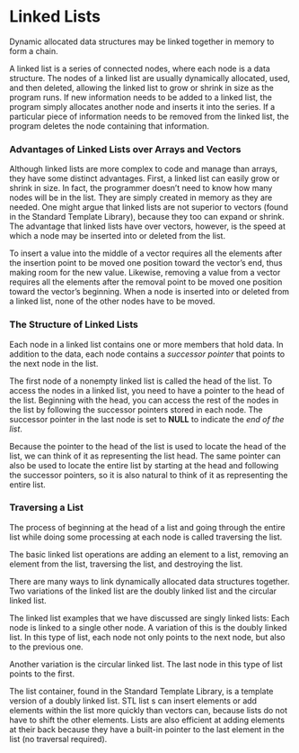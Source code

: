 # __Linked Lists__
Dynamic allocated data structures may be linked together in memory
to form a chain.

A linked list is a series of connected nodes, where each node is a data structure. The nodes of
a linked list are usually dynamically allocated, used, and then deleted, allowing the linked list
to grow or shrink in size as the program runs. If new information needs to be added to a
linked list, the program simply allocates another node and inserts it into the series. If a
particular piece of information needs to be removed from the linked list, the program deletes
the node containing that information.

### Advantages of __Linked Lists__ over Arrays and Vectors
Although linked lists are more complex to code and manage than arrays, they have
some distinct advantages. First, a linked list can easily grow or shrink in size. In fact,
the programmer doesn’t need to know how many nodes will be in the list. They are simply
created in memory as they are needed.
One might argue that linked lists are not superior to vectors (found in the Standard Template
Library), because they too can expand or shrink. The advantage that linked lists have over
vectors, however, is the speed at which a node may be inserted into or deleted from the list.

To insert a value into the middle of a vector requires all the elements after the insertion point
to be moved one position toward the vector’s end, thus making room for the new value.
Likewise, removing a value from a vector requires all the elements after the removal point to
be moved one position toward the vector’s beginning. When a node is inserted into or deleted
from a linked list, none of the other nodes have to be moved.

### The Structure of Linked Lists
Each node in a linked list contains one or more members that hold data.
In addition to the data, each node contains a _successor pointer_ that points to the next node in the list.

The first node of a nonempty linked list is called the head of the list. To access the nodes in a
linked list, you need to have a pointer to the head of the list. Beginning with the head, you
can access the rest of the nodes in the list by following the successor pointers stored in each
node. The successor pointer in the last node is set to __NULL__ to indicate the _end of the list_.

Because the pointer to the head of the list is used to locate the head of the list, we can think of
it as representing the list head. The same pointer can also be used to locate the entire list by
starting at the head and following the successor pointers, so it is also natural to think of it as
representing the entire list.

### Traversing a List
The process of beginning at the head of a list and going through the entire list while doing
some processing at each node is called traversing the list.

The basic linked list operations are adding an element to a list, removing an
element from the list, traversing the list, and destroying the list.


There are many ways to link dynamically allocated data structures together.
Two variations of the linked list are the doubly linked list and the circular
linked list.

The linked list examples that we have discussed are singly linked lists: Each node is linked to a
single other node. A variation of this is the doubly linked list. In this type of list, each node not
only points to the next node, but also to the previous one.

Another variation is the circular linked list. The last node in this type of list points to the first.

The list container, found in the Standard Template Library, is a template version of a
doubly linked list. STL list s can insert elements or add elements within the list more
quickly than vectors can, because lists do not have to shift the other elements. Lists are also
efficient at adding elements at their back because they have a built-in pointer to the last
element in the list (no traversal required).